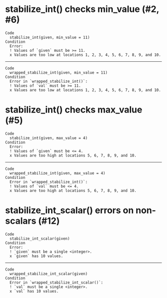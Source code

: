 # stabilize_int() checks min_value (#2, #6)

    Code
      stabilize_int(given, min_value = 11)
    Condition
      Error:
      ! Values of `given` must be >= 11.
      x Values are too low at locations 1, 2, 3, 4, 5, 6, 7, 8, 9, and 10.

---

    Code
      wrapped_stabilize_int(given, min_value = 11)
    Condition
      Error in `wrapped_stabilize_int()`:
      ! Values of `val` must be >= 11.
      x Values are too low at locations 1, 2, 3, 4, 5, 6, 7, 8, 9, and 10.

# stabilize_int() checks max_value (#5)

    Code
      stabilize_int(given, max_value = 4)
    Condition
      Error:
      ! Values of `given` must be <= 4.
      x Values are too high at locations 5, 6, 7, 8, 9, and 10.

---

    Code
      wrapped_stabilize_int(given, max_value = 4)
    Condition
      Error in `wrapped_stabilize_int()`:
      ! Values of `val` must be <= 4.
      x Values are too high at locations 5, 6, 7, 8, 9, and 10.

# stabilize_int_scalar() errors on non-scalars (#12)

    Code
      stabilize_int_scalar(given)
    Condition
      Error:
      ! `given` must be a single <integer>.
      x `given` has 10 values.

---

    Code
      wrapped_stabilize_int_scalar(given)
    Condition
      Error in `wrapped_stabilize_int_scalar()`:
      ! `val` must be a single <integer>.
      x `val` has 10 values.

